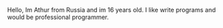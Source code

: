 Hello, Im Athur from Russia and im 16 years old.
I like write programs and would be professional programmer.
<!---
iiwfni/iiwfni is a ✨ special ✨ repository because its `README.md` (this file) appears on your GitHub profile.
You can click the Preview link to take a look at your changes.
--->
